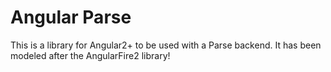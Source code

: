# Angular Parse
This is a library for Angular2+ to be used with a Parse backend.  It has been modeled after the AngularFire2 library!